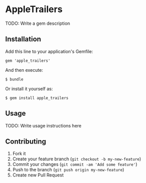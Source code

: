 # AppleTrailers

TODO: Write a gem description

## Installation

Add this line to your application's Gemfile:

    gem 'apple_trailers'

And then execute:

    $ bundle

Or install it yourself as:

    $ gem install apple_trailers

## Usage

TODO: Write usage instructions here

## Contributing

1. Fork it
2. Create your feature branch (`git checkout -b my-new-feature`)
3. Commit your changes (`git commit -am 'Add some feature'`)
4. Push to the branch (`git push origin my-new-feature`)
5. Create new Pull Request
